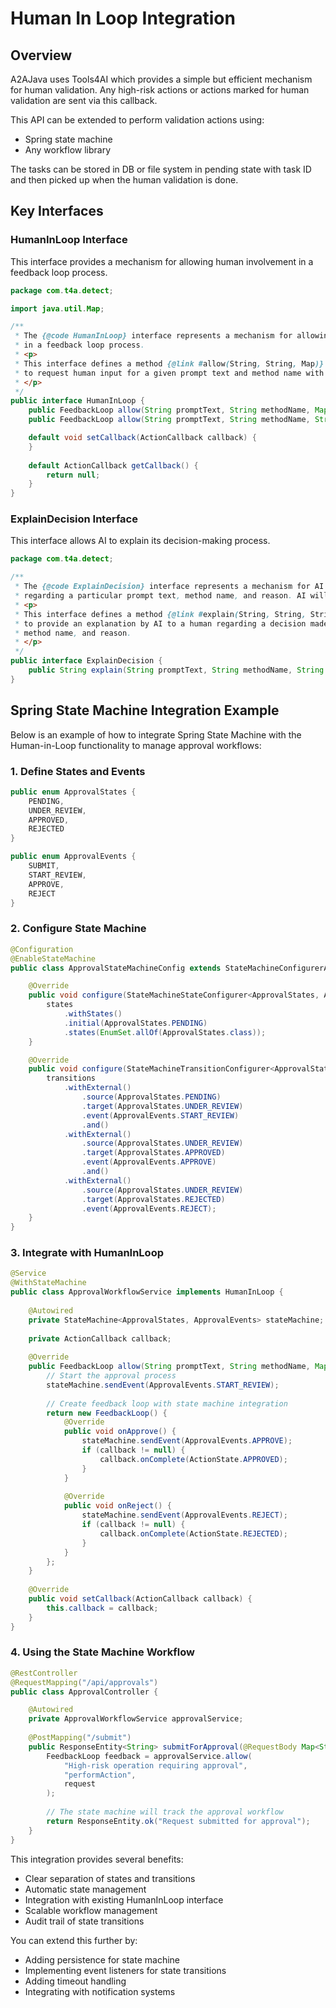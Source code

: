 # Human In Loop Integration

## Overview

A2AJava uses Tools4AI which provides a simple but efficient mechanism for human validation. Any high-risk actions or actions marked for human validation are sent via this callback.

This API can be extended to perform validation actions using:
- Spring state machine
- Any workflow library

The tasks can be stored in DB or file system in pending state with task ID and then picked up when the human validation is done.

## Key Interfaces

### HumanInLoop Interface

This interface provides a mechanism for allowing human involvement in a feedback loop process.

```java
package com.t4a.detect;

import java.util.Map;

/**
 * The {@code HumanInLoop} interface represents a mechanism for allowing human involvement
 * in a feedback loop process.
 * <p>
 * This interface defines a method {@link #allow(String, String, Map)} that can be used
 * to request human input for a given prompt text and method name with optional parameters.
 * </p>
 */
public interface HumanInLoop {
    public FeedbackLoop allow(String promptText, String methodName, Map<String, Object> params);
    public FeedbackLoop allow(String promptText, String methodName, String params);

    default void setCallback(ActionCallback callback) {
    }
    
    default ActionCallback getCallback() {
        return null;
    }
}
```

### ExplainDecision Interface

This interface allows AI to explain its decision-making process.

```java
package com.t4a.detect;

/**
 * The {@code ExplainDecision} interface represents a mechanism for AI to explain decisions
 * regarding a particular prompt text, method name, and reason. AI will call this back
 * <p>
 * This interface defines a method {@link #explain(String, String, String)} that can be used
 * to provide an explanation by AI to a human regarding a decision made based on a prompt text,
 * method name, and reason.
 * </p>
 */
public interface ExplainDecision {
    public String explain(String promptText, String methodName, String reason);
}
```

## Spring State Machine Integration Example

Below is an example of how to integrate Spring State Machine with the Human-in-Loop functionality to manage approval workflows:

### 1. Define States and Events

```java
public enum ApprovalStates {
    PENDING,
    UNDER_REVIEW,
    APPROVED,
    REJECTED
}

public enum ApprovalEvents {
    SUBMIT,
    START_REVIEW,
    APPROVE,
    REJECT
}
```

### 2. Configure State Machine

```java
@Configuration
@EnableStateMachine
public class ApprovalStateMachineConfig extends StateMachineConfigurerAdapter<ApprovalStates, ApprovalEvents> {

    @Override
    public void configure(StateMachineStateConfigurer<ApprovalStates, ApprovalEvents> states) throws Exception {
        states
            .withStates()
            .initial(ApprovalStates.PENDING)
            .states(EnumSet.allOf(ApprovalStates.class));
    }

    @Override
    public void configure(StateMachineTransitionConfigurer<ApprovalStates, ApprovalEvents> transitions) throws Exception {
        transitions
            .withExternal()
                .source(ApprovalStates.PENDING)
                .target(ApprovalStates.UNDER_REVIEW)
                .event(ApprovalEvents.START_REVIEW)
                .and()
            .withExternal()
                .source(ApprovalStates.UNDER_REVIEW)
                .target(ApprovalStates.APPROVED)
                .event(ApprovalEvents.APPROVE)
                .and()
            .withExternal()
                .source(ApprovalStates.UNDER_REVIEW)
                .target(ApprovalStates.REJECTED)
                .event(ApprovalEvents.REJECT);
    }
}
```

### 3. Integrate with HumanInLoop

```java
@Service
@WithStateMachine
public class ApprovalWorkflowService implements HumanInLoop {
    
    @Autowired
    private StateMachine<ApprovalStates, ApprovalEvents> stateMachine;
    
    private ActionCallback callback;
    
    @Override
    public FeedbackLoop allow(String promptText, String methodName, Map<String, Object> params) {
        // Start the approval process
        stateMachine.sendEvent(ApprovalEvents.START_REVIEW);
        
        // Create feedback loop with state machine integration
        return new FeedbackLoop() {
            @Override
            public void onApprove() {
                stateMachine.sendEvent(ApprovalEvents.APPROVE);
                if (callback != null) {
                    callback.onComplete(ActionState.APPROVED);
                }
            }
            
            @Override
            public void onReject() {
                stateMachine.sendEvent(ApprovalEvents.REJECT);
                if (callback != null) {
                    callback.onComplete(ActionState.REJECTED);
                }
            }
        };
    }
    
    @Override
    public void setCallback(ActionCallback callback) {
        this.callback = callback;
    }
}
```

### 4. Using the State Machine Workflow

```java
@RestController
@RequestMapping("/api/approvals")
public class ApprovalController {

    @Autowired
    private ApprovalWorkflowService approvalService;
    
    @PostMapping("/submit")
    public ResponseEntity<String> submitForApproval(@RequestBody Map<String, Object> request) {
        FeedbackLoop feedback = approvalService.allow(
            "High-risk operation requiring approval",
            "performAction",
            request
        );
        
        // The state machine will track the approval workflow
        return ResponseEntity.ok("Request submitted for approval");
    }
}
```

This integration provides several benefits:
- Clear separation of states and transitions
- Automatic state management
- Integration with existing HumanInLoop interface
- Scalable workflow management
- Audit trail of state transitions

You can extend this further by:
- Adding persistence for state machine
- Implementing event listeners for state transitions
- Adding timeout handling
- Integrating with notification systems
